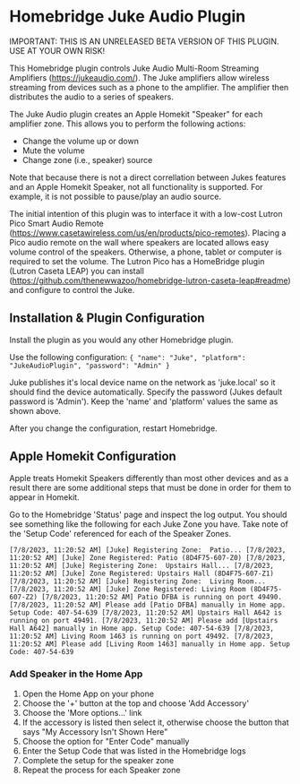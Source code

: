 # Homebridge Juke Audio Plugin

IMPORTANT: THIS IS AN UNRELEASED BETA VERSION OF THIS PLUGIN. USE AT YOUR OWN RISK!

This Homebridge plugin controls Juke Audio Multi-Room Streaming Amplifiers (https://jukeaudio.com/). The Juke amplifiers allow wireless streaming from devices such as a phone to the amplifier. The amplifier then distributes the audio to a series of speakers.

The Juke Audio plugin creates an Apple Homekit "Speaker" for each amplifier zone. This allows you to perform the following actions:
- Change the volume up or down
- Mute the volume
- Change zone (i.e., speaker) source

Note that because there is not a direct correllation between Jukes features and an Apple Homekit Speaker, not all functionality is supported. For example, it is not possible to pause/play an audio source.

The initial intention of this plugin was to interface it with a low-cost Lutron Pico Smart Audio Remote (https://www.casetawireless.com/us/en/products/pico-remotes). Placing a Pico audio remote on the wall where speakers are located allows easy volume control of the speakers.  Otherwise, a phone, tablet or computer is required to set the volume.  The Lutron Pico has a HomeBridge plugin (Lutron Caseta LEAP) you can install (https://github.com/thenewwazoo/homebridge-lutron-caseta-leap#readme) and configure to control the Juke.

## Installation & Plugin Configuration
Install the plugin as you would any other Homebridge plugin.

Use the following configuration:
`
        {
            "name": "Juke",
            "platform": "JukeAudioPlugin",
            "password": "Admin"
        }
`

Juke publishes it's local device name on the network as 'juke.local' so it should find the device automatically. Specify the password (Jukes default password is 'Admin'). Keep the 'name' and 'platform' values the same as shown above.

After you change the configuration, restart Homebridge.

## Apple Homekit Configuration
Apple treats Homekit Speakers differently than most other devices and as a result there are some additional steps that must be done in order for them to appear in Homekit.

Go to the Homebridge 'Status' page and inspect the log output. You should see something like the following for each Juke Zone you have. Take note of the 'Setup Code' referenced for each of the Speaker Zones.

`
[7/8/2023, 11:20:52 AM] [Juke] Registering Zone:  Patio...
[7/8/2023, 11:20:52 AM] [Juke] Zone Registered: Patio (8D4F75-607-Z0)
[7/8/2023, 11:20:52 AM] [Juke] Registering Zone:  Upstairs Hall...
[7/8/2023, 11:20:52 AM] [Juke] Zone Registered: Upstairs Hall (8D4F75-607-Z1)
[7/8/2023, 11:20:52 AM] [Juke] Registering Zone:  Living Room...
[7/8/2023, 11:20:52 AM] [Juke] Zone Registered: Living Room (8D4F75-607-Z2)
[7/8/2023, 11:20:52 AM] Patio DFBA is running on port 49490.
[7/8/2023, 11:20:52 AM] Please add [Patio DFBA] manually in Home app. Setup Code: 407-54-639
[7/8/2023, 11:20:52 AM] Upstairs Hall A642 is running on port 49491.
[7/8/2023, 11:20:52 AM] Please add [Upstairs Hall A642] manually in Home app. Setup Code: 407-54-639
[7/8/2023, 11:20:52 AM] Living Room 1463 is running on port 49492.
[7/8/2023, 11:20:52 AM] Please add [Living Room 1463] manually in Home app. Setup Code: 407-54-639
`

### Add Speaker in the Home App
1. Open the Home App on your phone
2. Choose the '+' button at the top and choose 'Add Accessory'
3. Choose the 'More options...' link
4. If the accessory is listed then select it, otherwise choose the button that says "My Accessory Isn't Shown Here"
5. Choose the option for "Enter Code" manually
6. Enter the Setup Code that was listed in the Homebridge logs
7. Complete the setup for the speaker zone
8. Repeat the process for each Speaker zone
